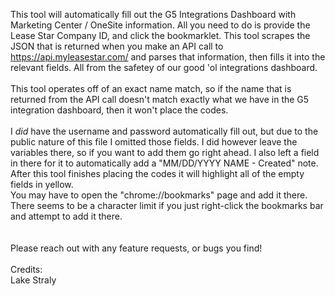 This tool will automatically fill out the G5 Integrations Dashboard with Marketing Center / OneSite information. All you need to do is provide the Lease Star Company ID, and click the bookmarklet. This tool scrapes the JSON that is returned when you make an API call to https://api.myleasestar.com/ and parses that information, then fills it into the relevant fields. All from the safetey of our good 'ol integrations dashboard. 
<br>
<br>This tool operates off of an exact name match, so if the name that is returned from the API call doesn't match exactly what we have in the G5 integration dashboard, then it won't place the codes. 
<br>
<br>I _did_ have the username and password automatically fill out, but due to the public nature of this file I omitted those fields. I did however leave the variables there, so if you want to add them go right ahead. I also left a field in there for it to automatically add a "MM/DD/YYYY NAME - Created" note.
<br>After this tool finishes placing the codes it will highlight all of the empty fields in yellow.
<br>You may have to open the "chrome://bookmarks" page and add it there. There seems to be a character limit if you just right-click the bookmarks bar and attempt to add it there.<br>
<br>
<br>Please reach out with any feature requests, or bugs you find!
<br>
<br>Credits:
<br>Lake Straly

